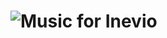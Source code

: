 ![Music for Inevio](https://cloud.githubusercontent.com/assets/1794673/5495321/c53ee5de-86fc-11e4-8c71-2d8272df3051.png)
=====
